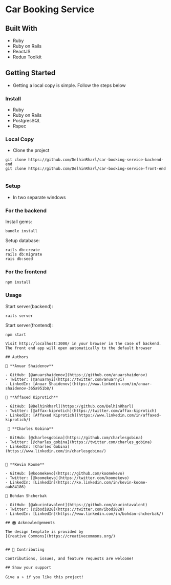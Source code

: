 # Car Booking Service
## Built With

- Ruby
- Ruby on Rails
- ReactJS
- Redux Toolkit

## Getting Started

- Getting a local copy is simple. Follow the steps below

### Install

- Ruby
- Ruby on Rails
- PostgresSQL
- Rspec

### Local Copy

- Clone the project

```
git clone https://github.com/DelhinRharl/car-booking-service-backend-end
git clone https://github.com/DelhinRharl/car-booking-service-front-end


```

### Setup

- In two separate windows

### For the backend

Install gems:

```
bundle install
```

Setup database:

```
rails db:create
rails db:migrate
rais db:seed
```

### For the frontend

```
npm install

```

### Usage

Start server(backend):

```
rails server
```

Start server(frontend): 
```
npm start

Visit http://localhost:3000/ in your browser in the case of backend.
The front end app will open automatically to the default browser

## Authors

👤 **Anuar Shaidenov**

- GitHub: [@anuarshaidenov](https://github.com/anuarshaidenov)
- Twitter: [@anuarnyi](https://twitter.com/anuarnyi)
- LinkedIn: [Anuar Shaidenov](https://www.linkedin.com/in/anuar-shaidenov-365a951b8/)

👤 **Affaxed Kiprotich**

- GitHub: [@DelhinRharl](https://github.com/DelhinRharl)
- Twitter: [@affax-kiprotich](https://twitter.com/affax-kiprotich)
- LinkedIn: [Affaxed Kiprotich](https://www.linkedin.com/in/affaxed-kiprotich/)
 
 👤 **Charles Gobina**

- GitHub: [@charlesgobina](https://github.com/charlesgobina)
- Twitter: [@charles_gobina](https://twitter.com/charles_gobina)
- LinkedIn: [Charles Gobina](https://www.linkedin.com/in/charlesgobina/)


👤 **Kevin Koome**

- GitHub: [@koomekevo](https://github.com/koomekevo)
- Twitter: [@koomekevo](https://twitter.com/koomekevo)
- LinkedIn: [LinkedIn](https://ke.linkedin.com/in/kevin-koome-aab84186)

👤 Bohdan Shcherbak

- GitHub: [@akucintavalent](https://github.com/akucintavalent)
- Twitter: [@ibodi828](https://twitter.com/ibodi828)
- LinkedIn: [LinkedIn](https://www.linkedin.com/in/bohdan-shcherbak/)

## 🅰️ Acknowledgements

The design template is provided by 
[Creative Commons](https://creativecommons.org/)


## 🤝 Contributing

Contributions, issues, and feature requests are welcome!

## Show your support

Give a ⭐️ if you like this project!
